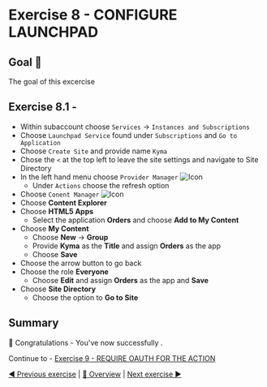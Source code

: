 # Exercise 8 - CONFIGURE LAUNCHPAD

## Goal 🎯

The goal of this excercise 

## Exercise 8.1 - 

- Within subaccount choose `Services` -> `Instances and Subscriptions`
- Choose `Launchpad Service` found under `Subscriptions` and `Go to Application`
- Choose `Create Site` and provide name `Kyma`
- Chose the `<` at the top left to leave the site settings and navigate to Site Directory
- In the left hand menu choose `Provider Manager` ![Icon](/images/08_01_001.png)
  - Under `Actions` choose the refresh option
- Choose `Conent Manager` ![Icon](/images/08_02_001.png)
- Choose **Content Explorer**
- Choose **HTML5 Apps**
  - Select the application **Orders** and choose **Add to My Content**
- Choose **My Content**
  - Choose **New** -> **Group**
  - Provide **Kyma** as the **Title** and assign **Orders** as the app
  - Choose **Save**
- Choose the arrow button to go back
- Choose the role **Everyone**
  - Choose **Edit** and assign **Orders** as the app and **Save**
- Choose **Site Directory**
  - Choose the option to **Go to Site**


## Summary

🎉 Congratulations - You've now successfully .

Continue to - [Exercise 9 - REQUIRE OAUTH FOR THE ACTION](../ex9/README.md)

[◀ Previous exercise](../ex7/README.md) | [🔼 Overview](../../README.md) | [Next exercise ▶](../ex9/README.md)
